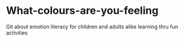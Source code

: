 # What-colours-are-you-feeling
Git about emotion literacy for children and adults alike learning thru fun activities

